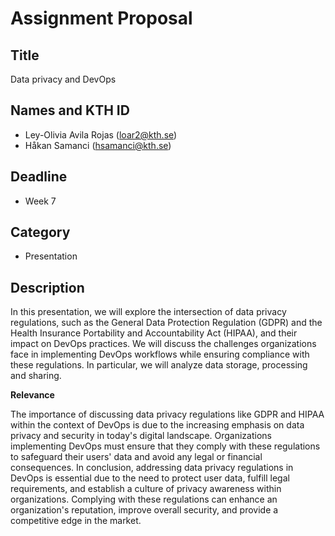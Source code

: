 # Assignment Proposal

## Title

Data privacy and DevOps

## Names and KTH ID

  - Ley-Olivia Avila Rojas (loar2@kth.se)
  - Håkan Samanci (hsamanci@kth.se)

## Deadline

- Week 7


## Category

- Presentation


## Description

In this presentation, we will explore the intersection of data privacy regulations, such as the General Data Protection Regulation (GDPR) and the Health Insurance Portability and Accountability Act (HIPAA), and their impact on DevOps practices. 
We will discuss the challenges organizations face in implementing DevOps workflows while ensuring compliance with these regulations. In particular, we will analyze data storage, processing and sharing.

**Relevance**

The importance of discussing data privacy regulations like GDPR and HIPAA within the context of DevOps is due to the increasing emphasis on data privacy and security in today's digital landscape. 
Organizations implementing DevOps must ensure that they comply with these regulations to safeguard their users' data and avoid any legal or financial consequences.
In conclusion, addressing data privacy regulations in DevOps is essential due to the need to protect user data, fulfill legal requirements, and establish a culture of privacy awareness within organizations.
Complying with these regulations can enhance an organization's reputation, improve overall security, and provide a competitive edge in the market.
